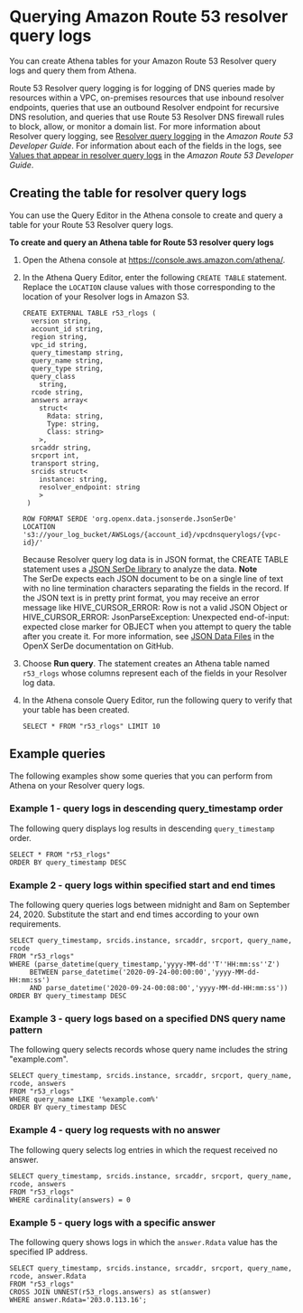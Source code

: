 # Querying Amazon Route 53 resolver query logs<a name="querying-r53-resolver-logs"></a>

You can create Athena tables for your Amazon Route 53 Resolver query logs and query them from Athena\.

Route 53 Resolver query logging is for logging of DNS queries made by resources within a VPC, on\-premises resources that use inbound resolver endpoints, queries that use an outbound Resolver endpoint for recursive DNS resolution, and queries that use Route 53 Resolver DNS firewall rules to block, allow, or monitor a domain list\. For more information about Resolver query logging, see [Resolver query logging](https://docs.aws.amazon.com/Route53/latest/DeveloperGuide/resolver-query-logs.html) in the *Amazon Route 53 Developer Guide*\. For information about each of the fields in the logs, see [Values that appear in resolver query logs](https://docs.aws.amazon.com/Route53/latest/DeveloperGuide/resolver-query-logs-format.html) in the *Amazon Route 53 Developer Guide*\.

## Creating the table for resolver query logs<a name="querying-r53-resolver-logs-creating-the-table"></a>

You can use the Query Editor in the Athena console to create and query a table for your Route 53 Resolver query logs\.

**To create and query an Athena table for Route 53 resolver query logs**

1. Open the Athena console at [https://console\.aws\.amazon\.com/athena/](https://console.aws.amazon.com/athena/home)\.

1. In the Athena Query Editor, enter the following `CREATE TABLE` statement\. Replace the `LOCATION` clause values with those corresponding to the location of your Resolver logs in Amazon S3\.

   ```
   CREATE EXTERNAL TABLE r53_rlogs (
     version string,
     account_id string,
     region string,
     vpc_id string,
     query_timestamp string,
     query_name string,
     query_type string,
     query_class
       string,
     rcode string,
     answers array<
       struct<
         Rdata: string,
         Type: string,
         Class: string>
       >,
     srcaddr string,
     srcport int,
     transport string,
     srcids struct<
       instance: string,
       resolver_endpoint: string
       >
    )
        
   ROW FORMAT SERDE 'org.openx.data.jsonserde.JsonSerDe'
   LOCATION 's3://your_log_bucket/AWSLogs/{account_id}/vpcdnsquerylogs/{vpc-id}/'
   ```

   Because Resolver query log data is in JSON format, the CREATE TABLE statement uses a [JSON SerDe library](json-serde.md) to analyze the data\.
**Note**  
The SerDe expects each JSON document to be on a single line of text with no line termination characters separating the fields in the record\. If the JSON text is in pretty print format, you may receive an error message like HIVE\_CURSOR\_ERROR: Row is not a valid JSON Object or HIVE\_CURSOR\_ERROR: JsonParseException: Unexpected end\-of\-input: expected close marker for OBJECT when you attempt to query the table after you create it\. For more information, see [JSON Data Files](https://github.com/rcongiu/Hive-JSON-Serde#json-data-files) in the OpenX SerDe documentation on GitHub\. 

1. Choose **Run query**\. The statement creates an Athena table named `r53_rlogs` whose columns represent each of the fields in your Resolver log data\.

1. In the Athena console Query Editor, run the following query to verify that your table has been created\.

   ```
   SELECT * FROM "r53_rlogs" LIMIT 10
   ```

## Example queries<a name="querying-r53-resolver-logs-example-queries"></a>

The following examples show some queries that you can perform from Athena on your Resolver query logs\.

### Example 1 \- query logs in descending query\_timestamp order<a name="querying-r53-resolver-logs-example-1-query-logs-in-descending-query_timestamp-order"></a>

The following query displays log results in descending `query_timestamp` order\.

```
SELECT * FROM "r53_rlogs"
ORDER BY query_timestamp DESC
```

### Example 2 \- query logs within specified start and end times<a name="querying-r53-resolver-logs-example-2-query-logs-within-specified-start-and-end-times"></a>

The following query queries logs between midnight and 8am on September 24, 2020\. Substitute the start and end times according to your own requirements\.

```
SELECT query_timestamp, srcids.instance, srcaddr, srcport, query_name, rcode
FROM "r53_rlogs"
WHERE (parse_datetime(query_timestamp,'yyyy-MM-dd''T''HH:mm:ss''Z')
     BETWEEN parse_datetime('2020-09-24-00:00:00','yyyy-MM-dd-HH:mm:ss') 
     AND parse_datetime('2020-09-24-00:08:00','yyyy-MM-dd-HH:mm:ss'))
ORDER BY query_timestamp DESC
```

### Example 3 \- query logs based on a specified DNS query name pattern<a name="querying-r53-resolver-logs-example-3-query-logs-based-on-a-specified-dns-query-name-pattern"></a>

The following query selects records whose query name includes the string "example\.com"\.

```
SELECT query_timestamp, srcids.instance, srcaddr, srcport, query_name, rcode, answers
FROM "r53_rlogs"
WHERE query_name LIKE '%example.com%'
ORDER BY query_timestamp DESC
```

### Example 4 \- query log requests with no answer<a name="querying-r53-resolver-logs-example-4-query-log-requests-with-no-answer"></a>

The following query selects log entries in which the request received no answer\.

```
SELECT query_timestamp, srcids.instance, srcaddr, srcport, query_name, rcode, answers
FROM "r53_rlogs"
WHERE cardinality(answers) = 0
```

### Example 5 \- query logs with a specific answer<a name="querying-r53-resolver-logs-example-5-query-logs-with-a-specific-answer"></a>

The following query shows logs in which the `answer.Rdata` value has the specified IP address\.

```
SELECT query_timestamp, srcids.instance, srcaddr, srcport, query_name, rcode, answer.Rdata
FROM "r53_rlogs"
CROSS JOIN UNNEST(r53_rlogs.answers) as st(answer)
WHERE answer.Rdata='203.0.113.16';
```